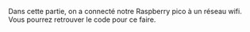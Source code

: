 
Dans cette partie, on a connecté notre Raspberry pico à un réseau wifi. Vous pourrez retrouver le code pour ce faire.
